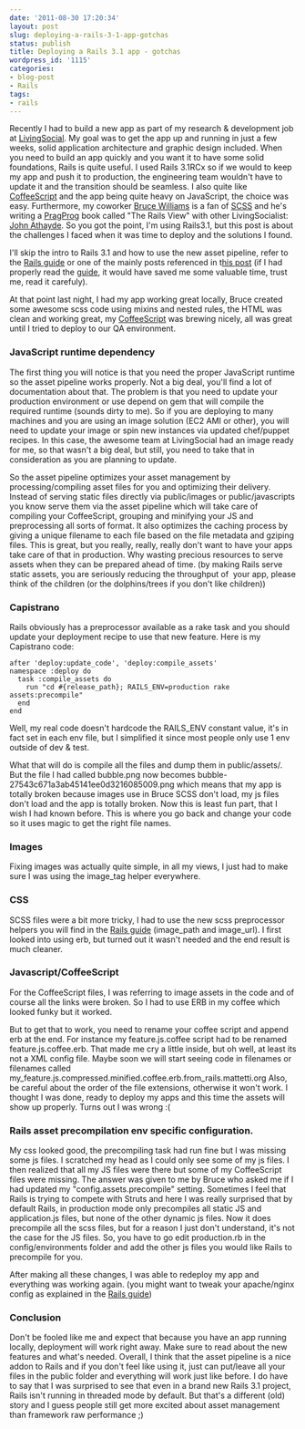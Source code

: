 ```yaml
---
date: '2011-08-30 17:20:34'
layout: post
slug: deploying-a-rails-3-1-app-gotchas
status: publish
title: Deploying a Rails 3.1 app - gotchas
wordpress_id: '1115'
categories:
- blog-post
- Rails
tags:
- rails
---
```


Recently I had to build a new app as part of my research & development job at [LivingSocial](http://livingsocial.com). My goal was to get the app up and running in just a few weeks, solid application architecture and graphic design included.
When you need to build an app quickly and you want it to have some solid foundations, Rails is quite useful.
I used Rails 3.1RCx so if we would to keep my app and push it to production, the engineering team wouldn't have to update it and the transition should be seamless. I also quite like [CoffeeScript](http://jashkenas.github.com/coffee-script/) and the app being quite heavy on JavaScript, the choice was easy. Furthermore, my coworker [Bruce Williams](http://codefluency.com/) is a fan of [SCSS](http://sass-lang.com/) and he's writing a [PragProg](http://pragprog.com/) book called "The Rails View" with other LivingSocialist: [John Athayde](http://www.boboroshi.com/). So you got the point, I'm using Rails3.1, but this post is about the challenges I faced when it was time to deploy and the solutions I found.

I'll skip the intro to Rails 3.1 and how to use the new asset pipeline, refer to the [Rails guide](http://guides.rubyonrails.org/asset_pipeline.html) or one of the mainly posts referenced in t[his post](http://jasonrudolph.com/blog/2011/06/06/helpful-resources-for-upgrading-to-rails-3-1/) (if I had properly read the [guide](http://guides.rubyonrails.org/asset_pipeline.html), it would have saved me some valuable time, trust me, read it carefuly).

At that point last night, I had my app working great locally, Bruce created some awesome scss code using mixins and nested rules, the HTML was clean and working great, my [CoffeeScript](http://jashkenas.github.com/coffee-script/) was brewing nicely, all was great until I tried to deploy to our QA environment.


### JavaScript runtime dependency


The first thing you will notice is that you need the proper JavaScript runtime so the asset pipeline works properly. Not a big deal, you'll find a lot of documentation about that. The problem is that you need to update your production environment or use depend on gem that will compile the required runtime (sounds dirty to me). So if you are deploying to many machines and you are using an image solution (EC2 AMI or other), you will need to update your image or spin new instances via updated chef/puppet recipes. In this case, the awesome team at LivingSocial had an image ready for me, so that wasn't a big deal, but still, you need to take that in consideration as you are planning to update.

So the asset pipeline optimizes your asset management by processing/compiling asset files for you and optimizing their delivery. Instead of serving static files directly via public/images or public/javascripts you know serve them via the asset pipeline which will take care of compiling your CoffeeScript, grouping and minifying your JS and preprocessing all sorts of format. It also optimizes the caching process by giving a unique filename to each file based on the file metadata and gziping files. This is great, but you really, really, really don't want to have your apps take care of that in production. Why wasting precious resources to serve assets when they can be prepared ahead of time. (by making Rails serve static assets, you are seriously reducing the throughput of  your app, please think of the children (or the dolphins/trees if you don't like children))


### Capistrano


Rails obviously has a preprocessor available as a rake task and you should update your deployment recipe to use that new feature. Here is my Capistrano code:

    
    after 'deploy:update_code', 'deploy:compile_assets'
    namespace :deploy do
      task :compile_assets do
        run "cd #{release_path}; RAILS_ENV=production rake assets:precompile"
      end
    end


Well, my real code doesn't hardcode the RAILS_ENV constant value, it's in fact set in each env file, but I simplified it since most people only use 1 env outside of dev & test.

What that will do is compile all the files and dump them in public/assets/. But the file I had called bubble.png now becomes bubble-27543c671a3ab45141ee0d3216085009.png which means that my app is totally broken because images use in Bruce SCSS don't load, my js files don't load and the app is totally broken. Now this is least fun part, that I wish I had known before. This is where you go back and change your code so it uses magic to get the right file names.


### Images


Fixing images was actually quite simple, in all my views, I just had to make sure I was using the image_tag helper everywhere.


### CSS


SCSS files were a bit more tricky, I had to use the new scss preprocessor helpers you will find in the [Rails guide](http://guides.rubyonrails.org/asset_pipeline.html) (image_path and image_url). I first looked into using erb, but turned out it wasn't needed and the end result is much cleaner.


### Javascript/CoffeeScript


For the CoffeeScript files, I was referring to image assets in the code and of course all the links were broken. So I had to use ERB in my coffee which looked funky but it worked.

But to get that to work, you need to rename your coffee script and append erb at the end. For instance my feature.js.coffee script had to be renamed feature.js.coffee.erb. That made me cry a little inside, but oh well, at least its not a XML config file. Maybe soon we will start seeing code in filenames or filenames called my_feature.js.compressed.minified.coffee.erb.from_rails.mattetti.org
Also, be careful about the order of the file extensions, otherwise it won't work. I thought I was done, ready to deploy my apps and this time the assets will show up properly. Turns out I was wrong :(


### Rails asset precompilation env specific configuration.


My css looked good, the precompiling task had run fine but I was missing some js files. I scratched my head as I could only see some of my js files. I then realized that all my JS files were there but some of my CoffeeScript files were missing. The answer was given to me by Bruce who asked me if I had updated my "config.assets.precompile" setting. Sometimes I feel that Rails is trying to compete with Struts and here I was really surprised that by default Rails, in production mode only precompiles all static JS and application.js files, but none of the other dynamic js files. Now it does precompile all the scss files, but for a reason I just don't understand, it's not the case for the JS files. So, you have to go edit production.rb in the config/environments folder and add the other js files you would like Rails to precompile for you.

After making all these changes, I was able to redeploy my app and everything was working again. (you might want to tweak your apache/nginx config as explained in the [Rails guide](http://guides.rubyonrails.org/asset_pipeline.html))




### Conclusion


Don't be fooled like me and expect that because you have an app running locally, deployment will work right away. Make sure to read about the new features and what's needed. Overall, I think that the asset pipeline is a nice addon to Rails and if you don't feel like using it, just can put/leave all your files in the public folder and everything will work just like before. I do have to say that I was surprised to see that even in a brand new Rails 3.1 project, Rails isn't running in threaded mode by default. But that's a different (old) story and I guess people still get more excited about asset management than framework raw performance ;)






